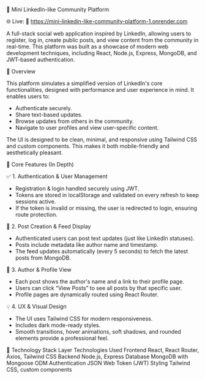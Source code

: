 💼 Mini LinkedIn-like Community Platform

🌐 Live: 🔗 https://mini-linkedin-like-community-platform-1.onrender.com

A full-stack social web application inspired by LinkedIn, allowing users to register, log in, create public posts, and view content from the community in real-time. This platform was built as a showcase of modern web development techniques, including React, Node.js, Express, MongoDB, and JWT-based authentication.

🌟 Overview

This platform simulates a simplified version of LinkedIn's core functionalities, designed with performance and user experience in mind. It enables users to:

- Authenticate securely.
- Share text-based updates.
- Browse updates from others in the community.
- Navigate to user profiles and view user-specific content.

The UI is designed to be clean, minimal, and responsive using Tailwind CSS and custom components. This makes it both mobile-friendly and aesthetically pleasant.

🔧 Core Features (In Depth)

✅ 1. Authentication & User Management
- Registration & login handled securely using JWT.
- Tokens are stored in localStorage and validated on every refresh to keep sessions active.
- If the token is invalid or missing, the user is redirected to login, ensuring route protection.

📝 2. Post Creation & Feed Display
- Authenticated users can post text updates (just like LinkedIn statuses).
- Posts include metadata like author name and timestamp.
- The feed updates automatically (every 5 seconds) to fetch the latest posts from MongoDB.

👤 3. Author & Profile View
- Each post shows the author's name and a link to their profile page.
- Users can click “View Posts” to see all posts by that specific user.
- Profile pages are dynamically routed using React Router.

💡 4. UX & Visual Design
- The UI uses Tailwind CSS for modern responsiveness.
- Includes dark mode-ready styles.
- Smooth transitions, hover animations, soft shadows, and rounded elements provide a professional feel.

🧱 Technology Stack
Layer	Technologies Used
Frontend	React, React Router, Axios, Tailwind CSS
Backend	Node.js, Express
Database	MongoDB with Mongoose ODM
Authentication	JSON Web Token (JWT)
Styling	Tailwind CSS, custom components

